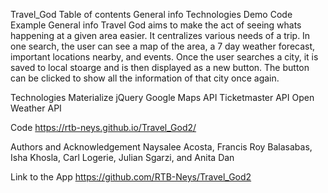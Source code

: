 Travel_God
Table of contents
General info
Technologies
Demo
Code Example
General info
Travel God aims to make the act of seeing whats happening at a given area easier. It centralizes various needs of a trip. In one search, the user can see a map of the area, a 7 day weather forecast, important locations nearby, and events. Once the user searches a city, it is saved to local stoarge and is then displayed as a new button. The button can be clicked to show all the information of that city once again.

Technologies
Materialize
jQuery
Google Maps API
Ticketmaster API
Open Weather API


Code
https://rtb-neys.github.io/Travel_God2/

Authors and Acknowledgement
Naysalee Acosta, Francis Roy Balasabas, Isha Khosla, Carl Logerie, Julian Sgarzi, and Anita Dan

Link to the App
https://github.com/RTB-Neys/Travel_God2